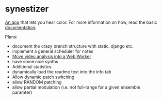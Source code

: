 # synestizer

[An app](https://github.com/synestize/synestizer/) that lets you hear color.
For more information on how, read the basic [documentation](https://synestize.github.io/synestizer/).

Plans:

* document the crazy branch structure with static, django etc.
* implement a general scheduler for notes
* [Move video analysis into a Web Worker](https://developer.mozilla.org/en-US/docs/Web/API/Web_Workers_API/Using_web_workers#Timeouts_and_intervals)
* have some nice synths
* Additional statistics
* dynamically load the readme text into the info tab
* Allow dynamic patch switching
* allow RANDOM patching
* allow partial modulation (i.e. not full-range for a given ensemble paramter)
